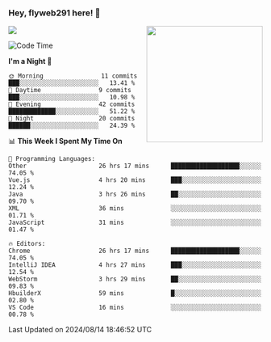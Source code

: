 ### Hey, flyweb291 here! 👋

![](https://metrics.lecoq.io/cherry291?template=classic&config.timezone=Asia%2FShanghai)
<img align='right' src="https://media.giphy.com/media/M9gbBd9nbDrOTu1Mqx/giphy.gif" width="230">
<!-- ![](https://github-readme-stats-ouuan.vercel.app/api?username=flyweb291&theme=dark&show_icons=true) -->

<!--START_SECTION:waka-->
![Code Time](http://img.shields.io/badge/Code%20Time-307%20hrs%2024%20mins-blue)

**I'm a Night 🦉** 

```text
🌞 Morning                11 commits          ███░░░░░░░░░░░░░░░░░░░░░░   13.41 % 
🌆 Daytime                9 commits           ███░░░░░░░░░░░░░░░░░░░░░░   10.98 % 
🌃 Evening                42 commits          █████████████░░░░░░░░░░░░   51.22 % 
🌙 Night                  20 commits          ██████░░░░░░░░░░░░░░░░░░░   24.39 % 
```


📊 **This Week I Spent My Time On** 

```text
💬 Programming Languages: 
Other                    26 hrs 17 mins      ███████████████████░░░░░░   74.05 % 
Vue.js                   4 hrs 20 mins       ███░░░░░░░░░░░░░░░░░░░░░░   12.24 % 
Java                     3 hrs 26 mins       ██░░░░░░░░░░░░░░░░░░░░░░░   09.70 % 
XML                      36 mins             ░░░░░░░░░░░░░░░░░░░░░░░░░   01.71 % 
JavaScript               31 mins             ░░░░░░░░░░░░░░░░░░░░░░░░░   01.47 % 

🔥 Editors: 
Chrome                   26 hrs 17 mins      ███████████████████░░░░░░   74.05 % 
IntelliJ IDEA            4 hrs 27 mins       ███░░░░░░░░░░░░░░░░░░░░░░   12.54 % 
WebStorm                 3 hrs 29 mins       ██░░░░░░░░░░░░░░░░░░░░░░░   09.83 % 
HbuilderX                59 mins             █░░░░░░░░░░░░░░░░░░░░░░░░   02.80 % 
VS Code                  16 mins             ░░░░░░░░░░░░░░░░░░░░░░░░░   00.78 % 
```


 Last Updated on 2024/08/14 18:46:52 UTC
<!--END_SECTION:waka-->

<!--
**flyweb291/数字游牧人** is a ✨ _special_ ✨ repository because its `README.md` (this file) appears on your GitHub profile.

Here are some ideas to get you started:

- 🔭 I’m currently working on ...
- 🌱 I’m currently learning ...
- 👯 I’m looking to collaborate on ...
- 🤔 I’m looking for help with ...
- 💬 Ask me about ...
- 📫 How to reach me: ...
- 😄 Pronouns: ...
- ⚡ Fun fact: ...
-->
